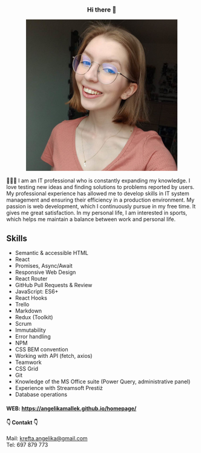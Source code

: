 ### <div align="center">Hi there 👋 </div>

<div align="center"><img src="person.jpg" width="400" alt="Patryk Krawczyk's Dev Card"/></div>

👨🏻‍💻 I am an IT professional who is constantly expanding my knowledge. I love testing new ideas and finding solutions to problems reported by users. My professional experience has allowed me to develop skills in IT system management and ensuring their efficiency in a production environment. My passion is web development, which I continuously pursue in my free time. It gives me great satisfaction. In my personal life, I am interested in sports, which helps me maintain a balance between work and personal life.

## Skills
- Semantic & accessible HTML
- React
- Promises, Async/Await
- Responsive Web Design
- React Router
- GitHub Pull Requests & Review
- JavaScript: ES6+
- React Hooks
- Trello
- Markdown
- Redux (Toolkit)
- Scrum
- Immutability
- Error handling
- NPM
- CSS BEM convention
- Working with API (fetch, axios)
- Teamwork
- CSS Grid
- Git
- Knowledge of the MS Office suite (Power Query, administrative panel)
- Experience with Streamsoft Prestiż
- Database operations

#### WEB: https://angelikamallek.github.io/homepage/

#### 👇 Contakt 👇

Mail: [krefta.angelika@gmail.com](mailto:krefta.angelika@gmail.com) <br>
Tel: 697 879 773
<!--
**AngelikaMallek/AngelikaMallek** is a ✨ _special_ ✨ repository because its `README.md` (this file) appears on your GitHub profile.

Here are some ideas to get you started:

- 🔭 I’m currently working on ...
- 🌱 I’m currently learning ...
- 👯 I’m looking to collaborate on ...
- 🤔 I’m looking for help with ...
- 💬 Ask me about ...
- 📫 How to reach me: ...
- 😄 Pronouns: ...
- ⚡ Fun fact: ...
-->
